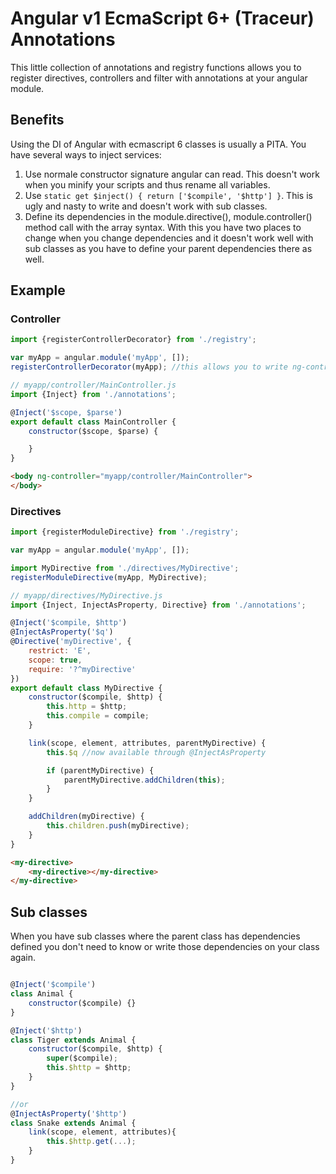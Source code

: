 # Angular v1 EcmaScript 6+ (Traceur) Annotations


This little collection of annotations and registry functions allows you to register
directives, controllers and filter with annotations at your angular module.


## Benefits

Using the DI of Angular with ecmascript 6 classes is usually a PITA. You have several ways to inject services:

1. Use normale constructor signature angular can read. This doesn't work when you minify your scripts and thus rename all variables.
2. Use `static get $inject() { return ['$compile', '$http'] }`. This is ugly and nasty to write and doesn't work with sub classes.
3. Define its dependencies in the module.directive(), module.controller() method call with the array syntax. With this you have two places to change when you change dependencies and it doesn't work well with sub classes as you have to define your parent dependencies there as well.


## Example

### Controller

```javascript
import {registerControllerDecorator} from './registry';

var myApp = angular.module('myApp', []);
registerControllerDecorator(myApp); //this allows you to write ng-controller="es6/module/path/Controller"
```

```javascript
// myapp/controller/MainController.js
import {Inject} from './annotations';

@Inject('$scope, $parse')
export default class MainController {
    constructor($scope, $parse) {

    }
}
```

```html
<body ng-controller="myapp/controller/MainController">
</body>
```

### Directives

```javascript
import {registerModuleDirective} from './registry';

var myApp = angular.module('myApp', []);

import MyDirective from './directives/MyDirective';
registerModuleDirective(myApp, MyDirective);
```

```javascript
// myapp/directives/MyDirective.js
import {Inject, InjectAsProperty, Directive} from './annotations';

@Inject('$compile, $http')
@InjectAsProperty('$q')
@Directive('myDirective', {
    restrict: 'E',
    scope: true,
    require: '?^myDirective'
})
export default class MyDirective {
    constructor($compile, $http) {
        this.http = $http;
        this.compile = compile;
    }

    link(scope, element, attributes, parentMyDirective) {
        this.$q //now available through @InjectAsProperty

        if (parentMyDirective) {
            parentMyDirective.addChildren(this);
        }
    }

    addChildren(myDirective) {
        this.children.push(myDirective);
    }
}
```

```html
<my-directive>
    <my-directive></my-directive>
</my-directive>
```

## Sub classes

When you have sub classes where the parent class has dependencies defined you don't need to know or write those dependencies on your class again.

```javascript

@Inject('$compile')
class Animal {
    constructor($compile) {}
}

@Inject('$http')
class Tiger extends Animal {
    constructor($compile, $http) {
        super($compile);
        this.$http = $http;
    }
}

//or
@InjectAsProperty('$http')
class Snake extends Animal {
    link(scope, element, attributes){ 
        this.$http.get(...);
    }
}

```

